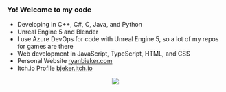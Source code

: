 ### Yo! Welcome to my code
- Developing in C++, C#, C, Java, and Python
- Unreal Engine 5 and Blender
- I use Azure DevOps for code with Unreal Engine 5, so a lot of my repos for games are there
- Web development in JavaScript, TypeScript, HTML, and CSS
- Personal Website <a href="https://bjeker.github.io/ryan-bieker/" target="_blank">ryanbieker.com</a>
- Itch.io Profile <a href="https://bjeker.itch.io/" target="_blank">bjeker.itch.io</a>
<p align="center">
  <a href="https://skillicons.dev">
    <img src="https://skillicons.dev/icons?i=cpp,cs,c,java,py,unreal,blender,git,js,ts,html,css" />
  </a>
</p>
